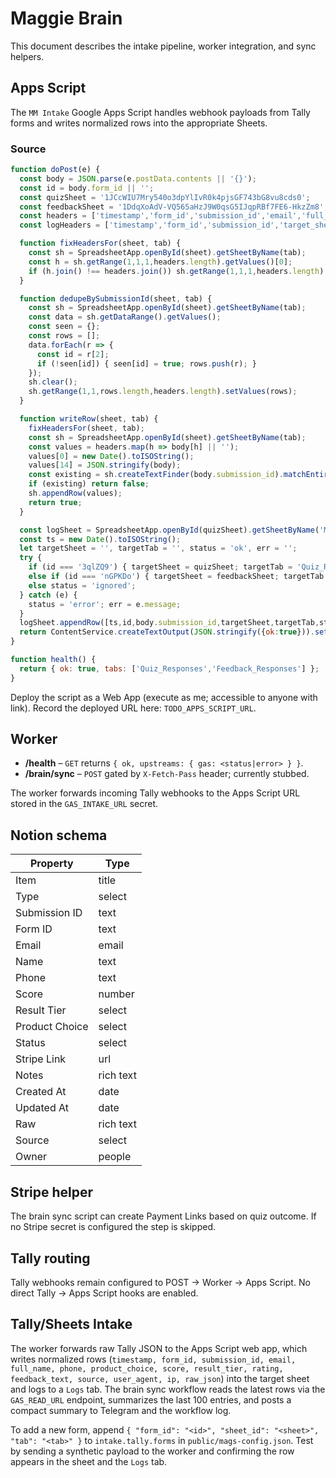 # Maggie Brain

This document describes the intake pipeline, worker integration, and sync helpers.

## Apps Script

The `MM Intake` Google Apps Script handles webhook payloads from Tally forms and writes
normalized rows into the appropriate Sheets.

### Source
```js
function doPost(e) {
  const body = JSON.parse(e.postData.contents || '{}');
  const id = body.form_id || '';
  const quizSheet = '1JCcWIU7Mry540o3dpYlIvR0k4pjsGF743bG8vu8cds0';
  const feedbackSheet = '1DdqXoAdV-VQ565aHzJ9W0qsG5IJqpRBf7FE6-HkzZm8';
  const headers = ['timestamp','form_id','submission_id','email','full_name','phone','product_choice','score','result_tier','rating','feedback_text','source','user_agent','ip','raw_json'];
  const logHeaders = ['timestamp','form_id','submission_id','target_sheet_id','target_tab','status','error_message'];

  function fixHeadersFor(sheet, tab) {
    const sh = SpreadsheetApp.openById(sheet).getSheetByName(tab);
    const h = sh.getRange(1,1,1,headers.length).getValues()[0];
    if (h.join() !== headers.join()) sh.getRange(1,1,1,headers.length).setValues([headers]);
  }

  function dedupeBySubmissionId(sheet, tab) {
    const sh = SpreadsheetApp.openById(sheet).getSheetByName(tab);
    const data = sh.getDataRange().getValues();
    const seen = {};
    const rows = [];
    data.forEach(r => {
      const id = r[2];
      if (!seen[id]) { seen[id] = true; rows.push(r); }
    });
    sh.clear();
    sh.getRange(1,1,rows.length,headers.length).setValues(rows);
  }

  function writeRow(sheet, tab) {
    fixHeadersFor(sheet, tab);
    const sh = SpreadsheetApp.openById(sheet).getSheetByName(tab);
    const values = headers.map(h => body[h] || '');
    values[0] = new Date().toISOString();
    values[14] = JSON.stringify(body);
    const existing = sh.createTextFinder(body.submission_id).matchEntireCell(true).findNext();
    if (existing) return false;
    sh.appendRow(values);
    return true;
  }

  const logSheet = SpreadsheetApp.openById(quizSheet).getSheetByName('MM_Logs') || SpreadsheetApp.openById(quizSheet).insertSheet('MM_Logs');
  const ts = new Date().toISOString();
  let targetSheet = '', targetTab = '', status = 'ok', err = '';
  try {
    if (id === '3qlZQ9') { targetSheet = quizSheet; targetTab = 'Quiz_Responses'; writeRow(targetSheet, targetTab); }
    else if (id === 'nGPKDo') { targetSheet = feedbackSheet; targetTab = 'Feedback_Responses'; writeRow(targetSheet, targetTab); }
    else status = 'ignored';
  } catch (e) {
    status = 'error'; err = e.message;
  }
  logSheet.appendRow([ts,id,body.submission_id,targetSheet,targetTab,status,err]);
  return ContentService.createTextOutput(JSON.stringify({ok:true})).setMimeType(ContentService.MimeType.JSON);
}

function health() {
  return { ok: true, tabs: ['Quiz_Responses','Feedback_Responses'] };
}
```

Deploy the script as a Web App (execute as me; accessible to anyone with link).
Record the deployed URL here: `TODO_APPS_SCRIPT_URL`.

## Worker

- **/health** – `GET` returns `{ ok, upstreams: { gas: <status|error> } }`.
- **/brain/sync** – `POST` gated by `X-Fetch-Pass` header; currently stubbed.

The worker forwards incoming Tally webhooks to the Apps Script URL stored in the
`GAS_INTAKE_URL` secret.

## Notion schema

| Property | Type |
|---|---|
| Item | title |
| Type | select |
| Submission ID | text |
| Form ID | text |
| Email | email |
| Name | text |
| Phone | text |
| Score | number |
| Result Tier | select |
| Product Choice | select |
| Status | select |
| Stripe Link | url |
| Notes | rich text |
| Created At | date |
| Updated At | date |
| Raw | rich text |
| Source | select |
| Owner | people |

## Stripe helper

The brain sync script can create Payment Links based on quiz outcome. If no Stripe
secret is configured the step is skipped.

## Tally routing

Tally webhooks remain configured to POST → Worker → Apps Script. No direct
Tally → Apps Script hooks are enabled.

## Tally/Sheets Intake

The worker forwards raw Tally JSON to the Apps Script web app, which writes
normalized rows (`timestamp, form_id, submission_id, email, full_name, phone,
product_choice, score, result_tier, rating, feedback_text, source, user_agent,
ip, raw_json`) into the target sheet and logs to a `Logs` tab. The brain sync
workflow reads the latest rows via the `GAS_READ_URL` endpoint, summarizes the
last 100 entries, and posts a compact summary to Telegram and the workflow log.

To add a new form, append `{ "form_id": "<id>", "sheet_id": "<sheet>", "tab": "<tab>" }`
to `intake.tally.forms` in `public/mags-config.json`. Test by sending a synthetic
payload to the worker and confirming the row appears in the sheet and the `Logs`
tab.

